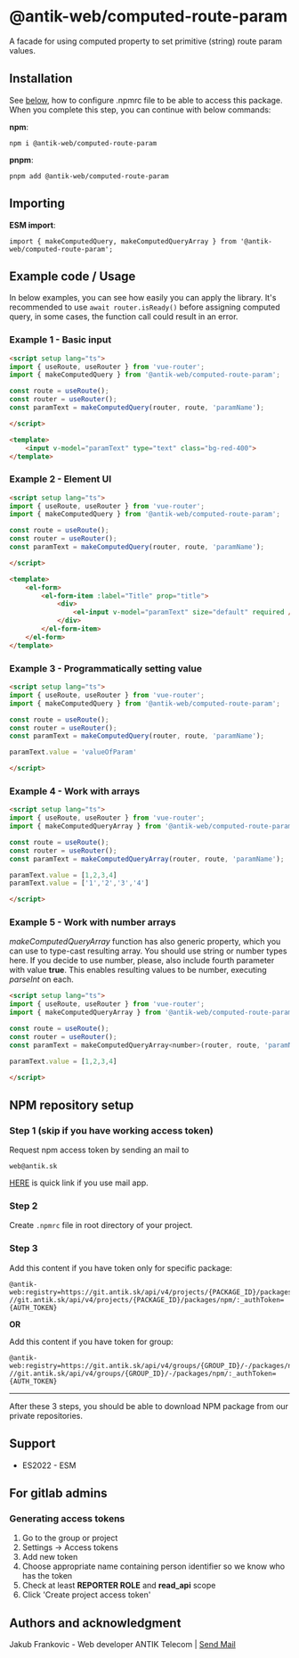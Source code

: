 # @antik-web/computed-route-param

A facade for using computed property to set primitive (string) route param values.

## Installation

See [below](#npm-repository-setup), how to configure .npmrc file to be able to access this package. When you complete this step, you can continue with below commands:

**npm**:
```
npm i @antik-web/computed-route-param
```

**pnpm**:
```
pnpm add @antik-web/computed-route-param
```

## Importing

**ESM import**:
```
import { makeComputedQuery, makeComputedQueryArray } from '@antik-web/computed-route-param';
```

## Example code / Usage

In below examples, you can see how easily you can apply the library. It's recommended to use `await router.isReady()` before assigning computed query, in some cases, the function call could result in an error.

### Example 1 - Basic input

```html
<script setup lang="ts">
import { useRoute, useRouter } from 'vue-router';
import { makeComputedQuery } from '@antik-web/computed-route-param';

const route = useRoute();
const router = useRouter();
const paramText = makeComputedQuery(router, route, 'paramName');

</script>

<template>
    <input v-model="paramText" type="text" class="bg-red-400">
</template>
```

### Example 2 - Element UI

```html
<script setup lang="ts">
import { useRoute, useRouter } from 'vue-router';
import { makeComputedQuery } from '@antik-web/computed-route-param';

const route = useRoute();
const router = useRouter();
const paramText = makeComputedQuery(router, route, 'paramName');

</script>

<template>
    <el-form>
        <el-form-item :label="Title" prop="title">
            <div>
                <el-input v-model="paramText" size="default" required />
            </div>
        </el-form-item>
    </el-form>
</template>
```

### Example 3 - Programmatically setting value

```html
<script setup lang="ts">
import { useRoute, useRouter } from 'vue-router';
import { makeComputedQuery } from '@antik-web/computed-route-param';

const route = useRoute();
const router = useRouter();
const paramText = makeComputedQuery(router, route, 'paramName');

paramText.value = 'valueOfParam'

</script>
```

### Example 4 - Work with arrays

```html
<script setup lang="ts">
import { useRoute, useRouter } from 'vue-router';
import { makeComputedQueryArray } from '@antik-web/computed-route-param';

const route = useRoute();
const router = useRouter();
const paramText = makeComputedQueryArray(router, route, 'paramName');

paramText.value = [1,2,3,4]
paramText.value = ['1','2','3','4']

</script>
```

### Example 5 - Work with number arrays
 *makeComputedQueryArray* function has also generic property, which you can use to type-cast resulting array. You should use string or number types here. If you decide to use number, please, also include fourth parameter with value <b>true</b>. This enables resulting values to be number, executing *parseInt* on each.

```html
<script setup lang="ts">
import { useRoute, useRouter } from 'vue-router';
import { makeComputedQueryArray } from '@antik-web/computed-route-param';

const route = useRoute();
const router = useRouter();
const paramText = makeComputedQueryArray<number>(router, route, 'paramName', true);

paramText.value = [1,2,3,4]

</script>
```

<div id="setup-npm-repo"></div>

## NPM repository setup

### Step 1 (skip if you have working access token)
Request npm access token by sending an mail to

```
web@antik.sk
```
[HERE](mailto:web@antik.sk) is quick link if you use mail app.

### Step 2
Create `.npmrc` file in root directory of your project.

### Step 3

Add this content if you have token only for specific package:
```
@antik-web:registry=https://git.antik.sk/api/v4/projects/{PACKAGE_ID}/packages/npm/
//git.antik.sk/api/v4/projects/{PACKAGE_ID}/packages/npm/:_authToken={AUTH_TOKEN}
```

**OR**

Add this content if you have token for group:
```
@antik-web:registry=https://git.antik.sk/api/v4/groups/{GROUP_ID}/-/packages/npm/
//git.antik.sk/api/v4/groups/{GROUP_ID}/-/packages/npm/:_authToken={AUTH_TOKEN}
```

<hr>
After these 3 steps, you should be able to download NPM package from our private repositories.

## Support
- ES2022 - ESM

## For gitlab admins

### Generating access tokens
1. Go to the group or project
2. Settings -> Access tokens
3. Add new token
4. Choose appropriate name containing person identifier so we know who has the token
5. Check at least **REPORTER ROLE** and **read_api** scope
6. Click 'Create project access token'

## Authors and acknowledgment
Jakub Frankovic - Web developer ANTIK Telecom | [Send Mail](mailto:web@antik.sk)
